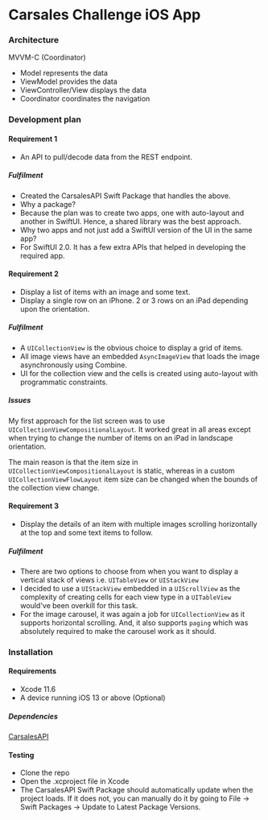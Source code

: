 # Carsales Challenge iOS App  

### Architecture  
  

MVVM-C (Coordinator)  
  

- Model represents the data  
- ViewModel provides the data  
- ViewController/View displays the data  
- Coordinator coordinates the navigation  
  

### Development plan  

#### Requirement 1
- An API to pull/decode data from the REST endpoint.

##### Fulfilment
- Created the CarsalesAPI Swift Package that handles the above.  
- Why a package?  
- Because the plan was to create two apps, one with auto-layout and another in SwiftUI. Hence, a shared library was the best approach.  
- Why two apps and not just add a SwiftUI version of the UI in the same app?  
- For SwiftUI 2.0. It has a few extra APIs that helped in developing the required app.


#### Requirement 2
- Display a list of items with an image and some text.  
- Display a single row on an iPhone. 2 or 3 rows on an iPad depending upon the orientation.  

##### Fulfilment
- A `UICollectionView` is the obvious choice to display a grid of items.
- All image views have an embedded `AsyncImageView` that loads the image asynchronously using Combine.
- UI for the collection view and the cells is created using auto-layout with programmatic constraints.  

##### Issues
My first approach for the list screen was to use `UICollectionViewCompositionalLayout`. It worked great in all areas except when trying to change the number of items on an iPad in landscape orientation.  

The main reason is that the item size in `UICollectionViewCompositionalLayout` is static, whereas in a custom `UICollectionViewFlowLayout` item size can be changed when the bounds of the collection view change.  

#### Requirement 3  
- Display the details of an item with multiple images scrolling horizontally at the top and some text items to follow.  

##### Fulfilment
- There are two options to choose from when you want to display a vertical stack of views i.e. `UITableView` or `UIStackView`  
- I decided to use a `UIStackView` embedded in a `UIScrollView` as the complexity of creating cells for each view type in a `UITableView` would've been overkill for this task.  
- For the image carousel, it was again a job for `UICollectionView` as it supports horizontal scrolling. And, it also supports `paging` which was absolutely required to make the carousel work as it should.  

### Installation
#### Requirements  
- Xcode 11.6  
- A device running iOS 13 or above (Optional)  
##### Dependencies
[CarsalesAPI](https://github.com/ggndpsinghgit/CarsalesAPI)

#### Testing
- Clone the repo  
- Open the .xcproject file in Xcode  
- The CarsalesAPI Swift Package should automatically update when the project loads. If it does not, you can manually do it by going to File -> Swift Packages -> Update to Latest Package Versions.

